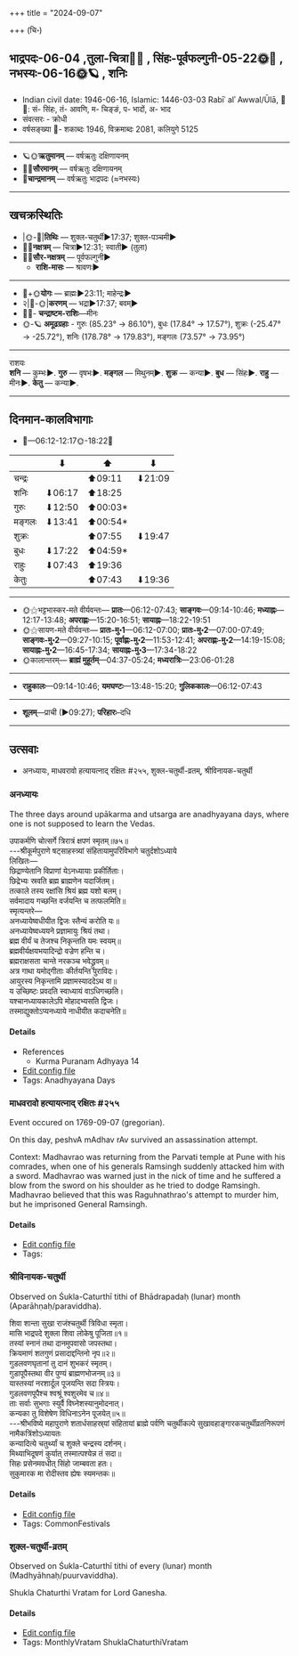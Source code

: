 +++
title = "2024-09-07"

+++
(चि॰)
## भाद्रपदः-06-04  ,तुला-चित्रा🌛🌌  ,  सिंहः-पूर्वफल्गुनी-05-22🌞🌌  ,  नभस्यः-06-16🌞🪐  , शनिः
- Indian civil date: 1946-06-16, Islamic: 1446-03-03 Rabīʿ alʾ Awwal/Ūlā, 🌌🌞: सं- सिंहः, तं- आवणि, म- चिङ्ङं, प- भादों, अ- भाद
- संवत्सरः - क्रोधी
- वर्षसङ्ख्या 🌛- शकाब्दः 1946, विक्रमाब्दः 2081, कलियुगे 5125
___________________
- 🪐🌞**ऋतुमानम्** — वर्षऋतुः दक्षिणायनम्
- 🌌🌞**सौरमानम्** — वर्षऋतुः दक्षिणायनम्
- 🌛**चान्द्रमानम्** — वर्षऋतुः भाद्रपदः (≈नभस्यः)
___________________


## खचक्रस्थितिः
- |🌞-🌛|**तिथिः** — शुक्ल-चतुर्थी►17:37; शुक्ल-पञ्चमी►  
- 🌌🌛**नक्षत्रम्** — चित्रा►12:31; स्वाती► (तुला)  
- 🌌🌞**सौर-नक्षत्रम्** — पूर्वफल्गुनी►  
  - **राशि-मासः** — श्रावणः► 
___________________
- 🌛+🌞**योगः** — ब्राह्मः►23:11; माहेन्द्रः►  
- २|🌛-🌞|**करणम्** — भद्रा►17:37; बवम्►  
- 🌌🌛- **चन्द्राष्टम-राशिः**—मीनः  
- 🌞-🪐 **अमूढग्रहाः** - गुरुः (85.23° → 86.10°), बुधः (17.84° → 17.57°), शुक्रः (-25.47° → -25.72°), शनिः (178.78° → 179.83°), मङ्गलः (73.57° → 73.95°)
___________________
राशयः  
**शनि** — कुम्भः►. **गुरु** — वृषभः►. **मङ्गल** — मिथुनम्►. **शुक्र** — कन्या►. **बुध** — सिंहः►. **राहु** — मीनः►. **केतु** — कन्या►. 
___________________


## दिनमान-कालविभागाः
- 🌅—06:12-12:17🌞-18:22🌇  

|      |⬇     |⬆     |⬇     |
|------|-----|-----|------|
|चन्द्रः|     |⬆09:11 |⬇21:09 |
|शनिः   |⬇06:17 |⬆18:25 |     |
|गुरुः  |⬇12:50 |⬆00:03*|     |
|मङ्गलः |⬇13:41 |⬆00:54*|     |
|शुक्रः |     |⬆07:55 |⬇19:47 |
|बुधः   |⬇17:22 |⬆04:59*|     |
|राहुः  |⬇07:43 |⬆19:36 |     |
|केतुः  |     |⬆07:43 |⬇19:36 |
___________________
- 🌞⚝भट्टभास्कर-मते वीर्यवन्तः— **प्रातः**—06:12-07:43; **साङ्गवः**—09:14-10:46; **मध्याह्नः**—12:17-13:48; **अपराह्णः**—15:20-16:51; **सायाह्नः**—18:22-19:51  
- 🌞⚝सायण-मते वीर्यवन्तः— **प्रातः-मु॰1**—06:12-07:00; **प्रातः-मु॰2**—07:00-07:49; **साङ्गवः-मु॰2**—09:27-10:15; **पूर्वाह्णः-मु॰2**—11:53-12:41; **अपराह्णः-मु॰2**—14:19-15:08; **सायाह्नः-मु॰2**—16:45-17:34; **सायाह्नः-मु॰3**—17:34-18:22  
- 🌞कालान्तरम्— **ब्राह्मं मुहूर्तम्**—04:37-05:24; **मध्यरात्रिः**—23:06-01:28  
___________________
- **राहुकालः**—09:14-10:46; **यमघण्टः**—13:48-15:20; **गुलिककालः**—06:12-07:43  
___________________
- **शूलम्**—प्राची (►09:27); **परिहारः**–दधि  
___________________

## उत्सवाः
- अनध्यायः, माधवरावो हत्यायत्नाद् रक्षितः #२५५, शुक्ल-चतुर्थी-व्रतम्, श्रीविनायक-चतुर्थी
### अनध्यायः



The three days around upākarma and utsarga are anadhyayana days, where one is not supposed to learn the Vedas.

उपाकर्मणि चोत्सर्गे त्रिरात्रं क्षपणं स्मृतम्॥७५॥  
---श्रीकूर्मपुराणे षट्‌साहस्त्र्यां संहितायामुपरिविभागे चतुर्दशोऽध्याये  
लिखितः—  
छिद्राण्येतानि विप्राणां येऽनध्यायाः प्रकीर्तिताः।  
छिद्रेभ्यः स्रवति ब्रह्म ब्राह्मणेन यदार्जितम्।  
तत्काले तस्य रक्षांसि श्रियं ब्रह्म यशो बलम्।  
सर्वमादाय गच्छन्ति वर्जयन्ति च तत्फलमिति॥  
स्मृत्यन्तरे—  
अनध्यायेष्वधीयीत द्विजः स्तैन्यं करोति यः॥  
अनध्यायेष्वध्ययने प्रज्ञामायुः श्रियं तथा।  
ब्रह्म वीर्यं च तेजश्च निकृन्तति यमः स्वयम्॥  
ब्रह्मवीर्यक्षयभयादिन्द्रो वज्रेण हन्ति च।  
ब्रह्मराक्षसता चान्ते नरकञ्च भवेद्ध्रुवम्॥  
अत्र गाथा यमोद्गीताः कीर्तयन्ति पुराविदः।  
आयुरस्य निकृन्तामि प्रज्ञामस्याददेऽथ वा॥  
य उच्छिष्टः प्रवदति स्वाध्यायं वाऽधिगच्छति।  
यश्चानध्यायकालेऽपि मोहादभ्यसति द्विजः।  
तस्माद्युक्तोऽप्यनध्याये नाधीयीत कदाचनेति॥



#### Details
- References
  - Kurma Puranam Adhyaya 14
- [Edit config file](https://github.com/jyotisham/adyatithi/blob/master/time_focus/adhyayana/relative_event/sAmavEda-upAkarma/offset__02/anadhyAyaH~sAmavEda-upAkarma~3.toml)
- Tags: Anadhyayana Days


### माधवरावो हत्यायत्नाद् रक्षितः #२५५

Event occured on 1769-09-07 (gregorian). 

On this day, peshvA mAdhav rAv survived an assassination attempt.

Context: Madhavrao was returning from the Parvati temple at Pune with his comrades, when one of his generals Ramsingh suddenly attacked him with a sword. Madhavrao was warned just in the nick of time and he suffered a blow from the sword on his shoulder as he tried to dodge Ramsingh. Madhavrao believed that this was Raguhnathrao's attempt to murder him, but he imprisoned General Ramsingh.

#### Details
- [Edit config file](https://github.com/jyotisham/adyatithi/blob/master/mahApuruSha/xatra-later/gregorian/day/09/07/mAdhavarAvo_hatyA-prayatnad_raxitaH.toml)
- Tags: 


### श्रीविनायक-चतुर्थी

Observed on Śukla-Caturthī tithi of Bhādrapadaḥ (lunar) month (Aparāhṇaḥ/paraviddha). 

शिवा शान्ता सुखा राजंश्चतुर्थी त्रिविधा स्मृता।   
मासि भाद्रपदे शुक्ला शिवा लोकेषु पूजिता॥१॥   
तस्यां स्नानं तथा दानमुपवासो जपस्तथा।   
क्रियमाणं शतगुणं प्रसादाद्दन्तिनो नृप॥२॥   
गुडलवणघृतानां तु दानं शुभकरं स्मृतम्।   
गुडापूपैस्तथा वीर पुण्यं ब्राह्मणभोजनम्॥३॥   
यास्तस्यां नरशार्दूल पूजयन्ति सदा स्त्रियः।   
गुडलवणपूपैश्च श्वश्रूं श्वशुरमेव च॥४॥   
ताः सर्वाः सुभगाः स्युर्वै विघ्नेशस्यानुमोदनात्।   
कन्यका तु विशेषेण विधिनाऽनेन पूजयेत्॥५॥   
---श्रीभविष्ये महापुराणे शतार्धसाहस्र्यां संहितायां ब्राह्मे पर्वणि चतुर्थीकल्पे सुखावहाङ्गारकचतुर्थीव्रतनिरूपणं नामैकत्रिंशोऽध्यायतः  
कन्यादित्ये चतुर्थ्यां च शुक्ले चन्द्रस्य दर्शनम्।   
मिथ्याभिदूषणं कुर्यात् तस्मात्पश्येन्न तं सदा॥   
सिहः प्रसेनमवधीत् सिंहो जाम्बवता हतः।   
सुकुमारक मा रोदीस्तव ह्येषः स्यमन्तकः॥



#### Details
- [Edit config file](https://github.com/jyotisham/adyatithi/blob/master/devatA/gaNapati/lunar_month/tithi/06/04/zrIvinAyaka-caturthI.toml)
- Tags: CommonFestivals


### शुक्ल-चतुर्थी-व्रतम्

Observed on Śukla-Caturthī tithi of every (lunar) month (Madhyāhnaḥ/puurvaviddha). 

Shukla Chaturthi Vratam for Lord Ganesha.

#### Details
- [Edit config file](https://github.com/jyotisham/adyatithi/blob/master/devatA/gaNapati/lunar_month/tithi/00/04/zukla-caturthI-vratam.toml)
- Tags: MonthlyVratam ShuklaChaturthiVratam



